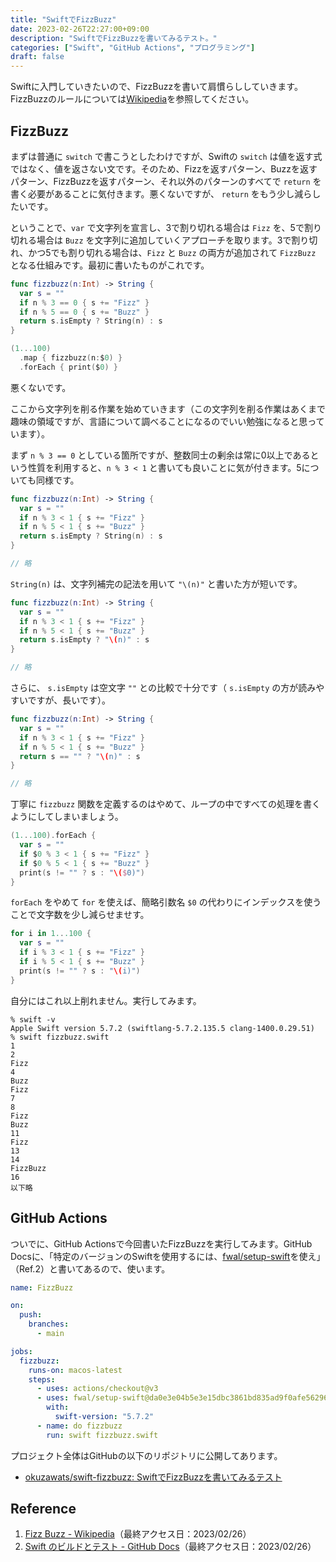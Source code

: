 ```yaml
---
title: "SwiftでFizzBuzz"
date: 2023-02-26T22:27:00+09:00
description: "SwiftでFizzBuzzを書いてみるテスト。"
categories: ["Swift", "GitHub Actions", "プログラミング"]
draft: false
---
```


Swiftに入門していきたいので、FizzBuzzを書いて肩慣らししていきます。FizzBuzzのルールについては[Wikipedia](https://ja.wikipedia.org/wiki/Fizz_Buzz)を参照してください。

## FizzBuzz

まずは普通に `switch` で書こうとしたわけですが、Swiftの `switch` は値を返す式ではなく、値を返さない文です。そのため、Fizzを返すパターン、Buzzを返すパターン、FizzBuzzを返すパターン、それ以外のパターンのすべてで `return` を書く必要があることに気付きます。悪くないですが、 `return` をもう少し減らしたいです。

ということで、`var` で文字列を宣言し、3で割り切れる場合は `Fizz` を、5で割り切れる場合は `Buzz` を文字列に追加していくアプローチを取ります。3で割り切れ、かつ5でも割り切れる場合は、`Fizz` と `Buzz` の両方が追加されて `FizzBuzz` となる仕組みです。最初に書いたものがこれです。

```swift
func fizzbuzz(n:Int) -> String {
  var s = ""
  if n % 3 == 0 { s += "Fizz" }
  if n % 5 == 0 { s += "Buzz" }
  return s.isEmpty ? String(n) : s
}

(1...100)
  .map { fizzbuzz(n:$0) }
  .forEach { print($0) }
```

悪くないです。

ここから文字列を削る作業を始めていきます（この文字列を削る作業はあくまで趣味の領域ですが、言語について調べることになるのでいい勉強になると思っています）。

まず `n % 3 == 0` としている箇所ですが、整数同士の剰余は常に0以上であるという性質を利用すると、`n % 3 < 1` と書いても良いことに気が付きます。5についても同様です。

```swift
func fizzbuzz(n:Int) -> String {
  var s = ""
  if n % 3 < 1 { s += "Fizz" }
  if n % 5 < 1 { s += "Buzz" }
  return s.isEmpty ? String(n) : s
}

// 略
```

`String(n)` は、文字列補完の記法を用いて `"\(n)"` と書いた方が短いです。

```swift
func fizzbuzz(n:Int) -> String {
  var s = ""
  if n % 3 < 1 { s += "Fizz" }
  if n % 5 < 1 { s += "Buzz" }
  return s.isEmpty ? "\(n)" : s
}

// 略
```

さらに、 `s.isEmpty` は空文字 `""` との比較で十分です（ `s.isEmpty` の方が読みやすいですが、長いです）。

```swift
func fizzbuzz(n:Int) -> String {
  var s = ""
  if n % 3 < 1 { s += "Fizz" }
  if n % 5 < 1 { s += "Buzz" }
  return s == "" ? "\(n)" : s
}

// 略
```

丁寧に `fizzbuzz` 関数を定義するのはやめて、ループの中ですべての処理を書くようにしてしまいましょう。

```swift
(1...100).forEach {
  var s = ""
  if $0 % 3 < 1 { s += "Fizz" }
  if $0 % 5 < 1 { s += "Buzz" }
  print(s != "" ? s : "\($0)")
}
```

`forEach` をやめて `for` を使えば、簡略引数名 `$0` の代わりにインデックスを使うことで文字数を少し減らせませす。

```swift
for i in 1...100 {
  var s = ""
  if i % 3 < 1 { s += "Fizz" }
  if i % 5 < 1 { s += "Buzz" }
  print(s != "" ? s : "\(i)")
}
```

自分にはこれ以上削れません。実行してみます。

```shell
% swift -v
Apple Swift version 5.7.2 (swiftlang-5.7.2.135.5 clang-1400.0.29.51)
% swift fizzbuzz.swift
1
2
Fizz
4
Buzz
Fizz
7
8
Fizz
Buzz
11
Fizz
13
14
FizzBuzz
16
以下略
```

## GitHub Actions

ついでに、GitHub Actionsで今回書いたFizzBuzzを実行してみます。GitHub Docsに、「特定のバージョンのSwiftを使用するには、[fwal/setup-swift](https://github.com/marketplace/actions/setup-swift)を使え」（Ref.2）と書いてあるので、使います。

```yaml
name: FizzBuzz

on:
  push:
    branches:
      - main

jobs:
  fizzbuzz:
    runs-on: macos-latest
    steps:
      - uses: actions/checkout@v3
      - uses: fwal/setup-swift@da0e3e04b5e3e15dbc3861bd835ad9f0afe56296
        with:
          swift-version: "5.7.2"
      - name: do fizzbuzz
        run: swift fizzbuzz.swift
```

プロジェクト全体はGitHubの以下のリポジトリに公開してあります。

- [okuzawats/swift-fizzbuzz: SwiftでFizzBuzzを書いてみるテスト](https://github.com/okuzawats/swift-fizzbuzz)

## Reference

1. [Fizz Buzz - Wikipedia](https://ja.wikipedia.org/wiki/Fizz_Buzz)（最終アクセス日：2023/02/26）
2. [Swift のビルドとテスト - GitHub Docs](https://docs.github.com/ja/actions/automating-builds-and-tests/building-and-testing-swift)（最終アクセス日：2023/02/26）
